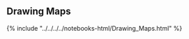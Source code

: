 Drawing Maps
-------------------------------------

{% include "../../../../notebooks-html/Drawing_Maps.html" %}